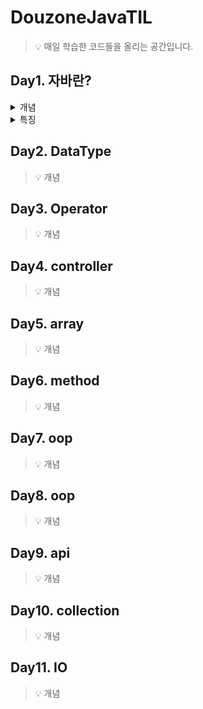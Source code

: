 # DouzoneJavaTIL

> 💡 매일 학습한 코드들을 올리는 공간입니다.

## Day1. 자바란? 

<details>
<summary>개념</summary>
<div markdown="1">       
 
</div>
</details>

<details>
<summary>특징</summary>
<div markdown="1">       
 
</div>
</details>


## Day2. DataType
> 💡 개념
>> 
## Day3. Operator
> 💡 개념
>> 
## Day4. controller
> 💡 개념
>> 
## Day5. array
> 💡 개념
>> 
## Day6. method
> 💡 개념
>> 
## Day7. oop
> 💡 개념
>> 
## Day8. oop
> 💡 개념
>> 
## Day9. api
> 💡 개념
>> 
## Day10. collection
> 💡 개념
>> 
## Day11. IO
> 💡 개념
>> 
